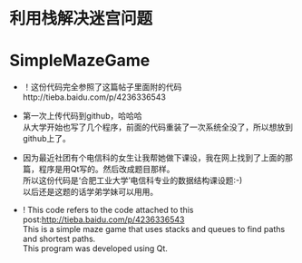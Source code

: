 # 利用栈解决迷宫问题
# SimpleMazeGame
* ！这份代码完全参照了这篇帖子里面附的代码http://tieba.baidu.com/p/4236336543

* 第一次上传代码到github，哈哈哈<br/>
从大学开始也写了几个程序，前面的代码重装了一次系统全没了，所以想放到github上了。

* 因为最近社团有个电信科的女生让我帮她做下课设，我在网上找到了上面的那篇，程序是用Qt写的。然后改成题目那样。<br/>
所以这份代码是‘合肥工业大学’电信科专业的数据结构课设题:-)<br/>
以后还是这题的话学弟学妹可以用用。<br/>


* ! This code refers to the code attached to this post:http://tieba.baidu.com/p/4236336543<br/>
This is a simple maze game that uses stacks and queues to find paths and shortest paths. <br/>
This program was developed using Qt.<br/>

